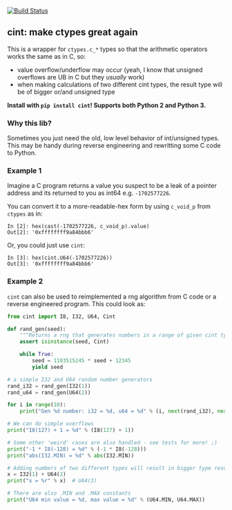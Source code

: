 [![Build Status](https://travis-ci.com/disconnect3d/cint.svg?branch=master)](https://travis-ci.com/disconnect3d/cint)
## cint: make ctypes great again

This is a wrapper for `ctypes.c_*` types so that the arithmetic operators works the same as in C, so:
- value overflow/underflow may occur (yeah, I know that unsigned overflows are UB in C but they _usually_ work)
- when making calculations of two different cint types, the result type will be of bigger or/and unsigned type

**Install with `pip install cint`! Supports both Python 2 and Python 3.**

### Why this lib?

Sometimes you just need the old, low level behavior of int/unsigned types. This may be handy during reverse engineering and rewritting some C code to Python.

### Example 1

Imagine a C program returns a value you suspect to be a leak of a pointer address and its returned to you as int64 e.g. `-1702577226`.

You can convert it to a more-readable-hex form by using `c_void_p` from `ctypes` as in:

```
In [2]: hex(cast(-1702577226, c_void_p).value)
Out[2]: '0xffffffff9a84bbb6'
```

Or, you could just use `cint`:

```
In [3]: hex(cint.U64(-1702577226))
Out[3]: '0xffffffff9a84bbb6'
```

### Example 2

`cint` can also be used to reimplemented a rng algorithm from C code or a reverse engineered program. This could look as:

```python
from cint import I8, I32, U64, Cint

def rand_gen(seed):
    """Returns a rng that generates numbers in a range of given cint type"""
    assert isinstance(seed, Cint)

    while True:
        seed = 1103515245 * seed + 12345
        yield seed

# a simple I32 and U64 random number generators
rand_i32 = rand_gen(I32(1))
rand_u64 = rand_gen(U64(2))

for i in range(10):
    print("Gen %d number: i32 = %d, u64 = %d" % (i, next(rand_i32), next(rand_u64)))

# We can do simple overflows
print("I8(127) + 1 = %d" % (I8(127) + 1))

# Some other 'weird' cases are also handled - see tests for more! ;)
print("-1 * I8(-128) = %d" % (-1 * I8(-128)))
print("abs(I32.MIN) = %d" % abs(I32.MIN))

# Adding numbers of two different types will result in bigger type result
x = I32(1) + U64(2)
print("x = %r" % x)  # U64(3)

# There are also .MIN and .MAX constants
print("U64 min value = %d, max value = %d" % (U64.MIN, U64.MAX))
```

